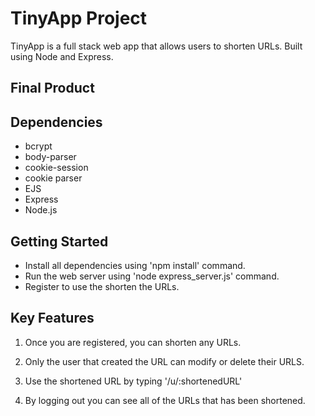 # TinyApp Project

TinyApp is a full stack web app that allows users to shorten URLs. Built using Node and Express.

## Final Product

## Dependencies

- bcrypt
- body-parser
- cookie-session
- cookie parser
- EJS
- Express
- Node.js

## Getting Started

- Install all dependencies using 'npm install' command.
- Run the web server using 'node express_server.js' command.
- Register to use the shorten the URLs.

## Key Features

1. Once you are registered, you can shorten any URLs.

2. Only the user that created the URL can modify or delete their URLS.

3. Use the shortened URL by typing '/u/:shortenedURL'

4. By logging out you can see all of the URLs that has been shortened.


